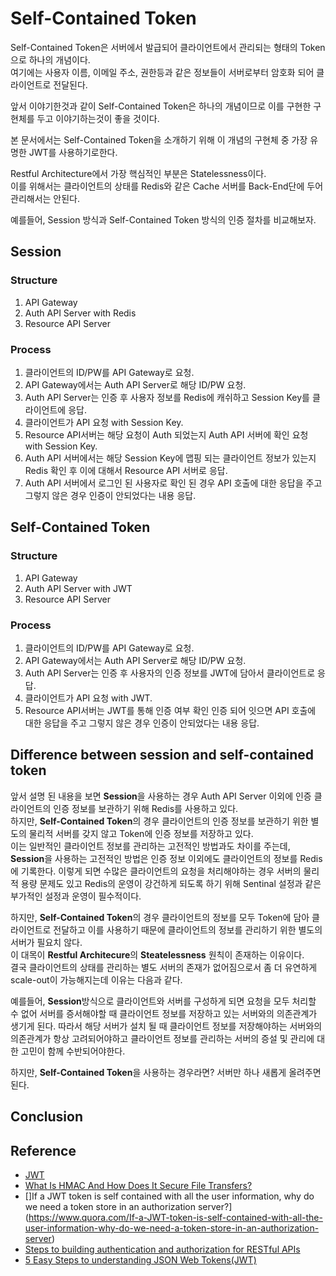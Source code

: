 # Self-Contained Token

Self-Contained Token은 서버에서 발급되어 클라이언트에서 관리되는 형태의 Token으로 하나의 개념이다.   
여기에는 사용자 이름, 이메일 주소, 권한등과 같은 정보들이 서버로부터 암호화 되어 클라이언트로 전달된다.   

앞서 이야기한것과 같이  Self-Contained Token은 하나의 개념이므로 이를 구현한 구현체를 두고 이야기하는것이 좋을 것이다. 

본 문서에서는 Self-Contained Token을 소개하기 위해 이 개념의 구현체 중 가장 유명한 JWT를 사용하기로한다.  

Restful Architecture에서 가장 핵심적인 부분은 Statelessness이다.  
이를 위해서는 클라이언트의 상태를 Redis와 같은 Cache 서버를 Back-End단에 두어 관리해서는 안된다. 

예를들어, Session 방식과 Self-Contained Token 방식의 인증 절차를 비교해보자. 

## Session 

### Structure

1. API Gateway
2. Auth API Server with Redis
3. Resource API Server

### Process

1. 클라이언트의 ID/PW를 API Gateway로 요청.
2. API Gateway에서는 Auth API Server로 해당 ID/PW 요청.
3. Auth API Server는 인증 후 사용자 정보를 Redis에 캐쉬하고 Session Key를 클라이언트에 응답. 
4. 클라이언트가 API 요청 with Session Key.
5. Resource API서버는 해당 요청이 Auth 되었는지 Auth API 서버에 확인 요청 with Session Key.
6. Auth API 서버에서는 해당 Session Key에 맵핑 되는 클라이언트 정보가 있는지 Redis 확인 후 이에 대해서 Resource API 서버로 응답.
7. Auth API 서버에서 로그인 된 사용자로 확인 된 경우 API 호출에 대한 응답을 주고 그렇지 않은 경우 인증이 안되었다는 내용 응답.  

## Self-Contained Token

### Structure

1. API Gateway
2. Auth API Server with JWT
3. Resource API Server

### Process

1. 클라이언트의 ID/PW를 API Gateway로 요청.
2. API Gateway에서는 Auth API Server로 해당 ID/PW 요청.
3. Auth API Server는 인증 후 사용자의 인증 정보를 JWT에 담아서 클라이언트로 응답. 
4. 클라이언트가 API 요청 with JWT.
5. Resource API서버는 JWT를 통해 인증 여부 확인 인증 되어 잇으면 API 호출에 대한 응답을 주고 그렇지 않은 경우 인증이 안되었다는 내용 응답. 

## Difference between session and self-contained token

앞서 설명 된 내용을 보면 **Session**을 사용하는 경우 Auth API Server 이외에 인증 클라이언트의 인증 정보를 보관하기 위해 Redis를 사용하고 있다.  
하지만, **Self-Contained Token**의 경우 클라이언트의 인증 정보를 보관하기 위한 별도의 물리적 서버를 갖지 않고 Token에 인증 정보를 저장하고 있다.  
이는 일반적인 클라이언트 정보를 관리하는 고전적인 방법과도 차이를 주는데, **Session**을 사용하는 고전적인 방법은 인증 정보 이외에도 클라이언트의 정보를 Redis에 기록한다. 이렇게 되면 수많은 클라이언트의 요청을 처리해야하는 경우 서버의 물리적 용량 문제도 있고 Redis의 운영이 강건하게 되도록 하기 위해 Sentinal 설정과 같은 부가적인 설정과 운영이 필수적이다.  

하지만, **Self-Contained Token**의 경우 클라이언트의 정보를 모두 Token에 담아 클라이언트로 전달하고 이를 사용하기 때문에 클라이언트의 정보를 관리하기 위한 별도의 서버가 필요치 않다.  
이 대목이 **Restful Architecure**의 **Steatelessness** 원칙이 존재하는 이유이다.  
결국 클라이언트의 상태를 관리하는 별도 서버의 존재가 없어짐으로서 좀 더 유연하게 scale-out이 가능해지는데 이유는 다음과 같다.  

예를들어, **Session**방식으로 클라이언트와 서버를 구성하게 되면 요청을 모두 처리할 수 없어 서버를 증서해야할 때 클라이언트 정보를 저장하고 있는 서버와의 의존관계가 생기게 된다. 따라서 해당 서버가 설치 될 때 클라이언트 정보를 저장해야하는 서버와의 의존관계가 항상 고려되어야하고 클라이언트 정보를 관리하는 서버의 증설 및 관리에 대한 고민이 함께 수반되어야한다.  

하지만, **Self-Contained Token**을 사용하는 경우라면? 서버만 하나 새롭게 올려주면 된다. 


## Conclusion




## Reference

* [JWT](https://jwt.io)
* [What Is HMAC And How Does It Secure File Transfers?](https://www.jscape.com/blog/what-is-hmac-and-how-does-it-secure-file-transfers)
* []If a JWT token is self contained with all the user information, why do we need a token store in an authorization server?](https://www.quora.com/If-a-JWT-token-is-self-contained-with-all-the-user-information-why-do-we-need-a-token-store-in-an-authorization-server)
* [Steps to building authentication and authorization for RESTful APIs](https://www.moesif.com/blog/technical/restful-apis/Authorization-on-RESTful-APIs/)
* [5 Easy Steps to understanding JSON Web Tokens(JWT)](https://medium.com/vandium-software/5-easy-steps-to-understanding-json-web-tokens-jwt-1164c0adfcec)